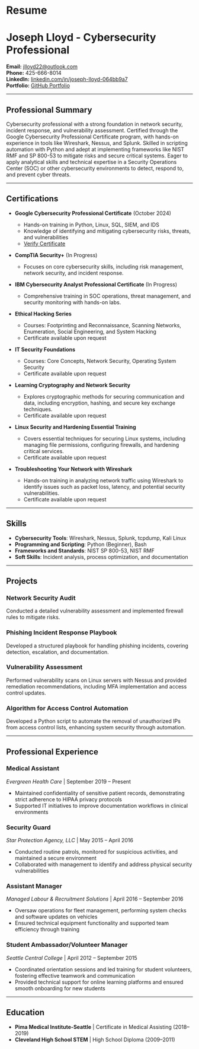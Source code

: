 # Resume

# Joseph Lloyd - Cybersecurity Professional

**Email:** jlloyd22@outlook.com  
**Phone:** 425-666-8014  
**LinkedIn:** [linkedin.com/in/joseph-lloyd-064bb9a7](https://linkedin.com/in/joseph-lloyd-064bb9a7)  
**Portfolio:** [GitHub Portfolio](https://github.com/JLSecOps/JLcyberfortress/blob/main/README.md)

---

## Professional Summary
Cybersecurity professional with a strong foundation in network security, incident response, and vulnerability assessment. Certified through the Google Cybersecurity Professional Certificate program, with hands-on experience in tools like Wireshark, Nessus, and Splunk. Skilled in scripting automation with Python and adept at implementing frameworks like NIST RMF and SP 800-53 to mitigate risks and secure critical systems. Eager to apply analytical skills and technical expertise in a Security Operations Center (SOC) or other cybersecurity environments to detect, respond to, and prevent cyber threats.

---

## Certifications
- **Google Cybersecurity Professional Certificate** (October 2024)  
  - Hands-on training in Python, Linux, SQL, SIEM, and IDS  
  - Knowledge of identifying and mitigating cybersecurity risks, threats, and vulnerabilities  
  - [Verify Certificate](https://coursera.org/verify/professional-cert/N5EOZM160IC1)  

- **CompTIA Security+** (In Progress)  
  - Focuses on core cybersecurity skills, including risk management, network security, and incident response.

- **IBM Cybersecurity Analyst Professional Certificate** (In Progress)  
  - Comprehensive training in SOC operations, threat management, and security monitoring with hands-on labs.

- **Ethical Hacking Series**  
  - Courses: Footprinting and Reconnaissance, Scanning Networks, Enumeration, Social Engineering, and System Hacking  
  - Certificate available upon request 

- **IT Security Foundations**  
  - Courses: Core Concepts, Network Security, Operating System Security  
  - Certificate available upon request

- **Learning Cryptography and Network Security**  
  - Explores cryptographic methods for securing communication and data, including encryption, hashing, and secure key exchange techniques.  
  - Certificate available upon request 

- **Linux Security and Hardening Essential Training**  
  - Covers essential techniques for securing Linux systems, including managing file permissions, configuring firewalls, and hardening critical services.  
  - Certificate available upon request  

- **Troubleshooting Your Network with Wireshark**  
  - Hands-on training in analyzing network traffic using Wireshark to identify issues such as packet loss, latency, and potential security vulnerabilities.  
  - Certificate available upon request

---

## Skills
- **Cybersecurity Tools**: Wireshark, Nessus, Splunk, tcpdump, Kali Linux  
- **Programming and Scripting**: Python (Beginner), Bash  
- **Frameworks and Standards**: NIST SP 800-53, NIST RMF  
- **Soft Skills**: Incident analysis, process optimization, and documentation  

---

## Projects
### Network Security Audit
Conducted a detailed vulnerability assessment and implemented firewall rules to mitigate risks.

### Phishing Incident Response Playbook
Developed a structured playbook for handling phishing incidents, covering detection, escalation, and documentation.

### Vulnerability Assessment
Performed vulnerability scans on Linux servers with Nessus and provided remediation recommendations, including MFA implementation and access control updates.

### Algorithm for Access Control Automation
Developed a Python script to automate the removal of unauthorized IPs from access control lists, enhancing system security through automation.

---

## Professional Experience

### Medical Assistant  
*Evergreen Health Care* | September 2019 – Present  
- Maintained confidentiality of sensitive patient records, demonstrating strict adherence to HIPAA privacy protocols  
- Supported IT initiatives to improve documentation workflows in clinical environments

### Security Guard  
*Star Protection Agency, LLC* | May 2015 – April 2016  
- Conducted routine patrols, monitored for suspicious activities, and maintained a secure environment  
- Collaborated with management to identify and address physical security vulnerabilities  

### Assistant Manager  
*Managed Labour & Recruitment Solutions* | April 2016 – September 2016  
- Oversaw operations for fleet management, performing system checks and software updates on vehicles  
- Ensured technical equipment functionality and supported team efficiency through training  

### Student Ambassador/Volunteer Manager  
*Seattle Central College* | April 2012 – September 2015  
- Coordinated orientation sessions and led training for student volunteers, fostering effective teamwork and communication  
- Provided technical support for online learning platforms and ensured smooth onboarding for new students  

---

## Education
- **Pima Medical Institute-Seattle** | Certificate in Medical Assisting (2018–2019)  
- **Cleveland High School STEM** | High School Diploma (2009–2011)

